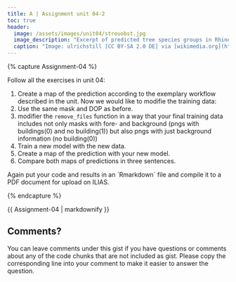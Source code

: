 ```yaml
---
title: A | Assignment unit 04-2
toc: true
header:
  image: /assets/images/unit04/streuobst.jpg
  image_description: "Excerpt of predicted tree species groups in Rhineland-Palatinate"
  caption: "Image: ulrichstill [CC BY-SA 2.0 DE] via [wikimedia.org](https://commons.wikimedia.org/wiki/File:Tuebingen_Streuobstwiese.jpg)"
---
```






{% capture Assignment-04 %}



Follow all the exercises in unit 04: 
1.  Create a map of the prediction according to the exemplary workflow described in the unit.
Now we would like to modifie the training data:
2.  Use the same mask and DOP as before.
3. 	modifier the `remove_files` function in a way that your final training data includes not only masks with fore- and background (pngs with buildings(0) and no building(1)) but also pngs with just background information (no building(0))
4.  Train a new model with the new data.
5.	Create a map of the prediction with your new model.
6.	Compare both maps of predictions in three sentences.

Again put your code and results in an ´Rmarkdown´ file and compile it to a PDF document for upload on ILIAS.

{% endcapture %}
<div class="notice--success">
  {{ Assignment-04 | markdownify }}
</div>











## Comments?
You can leave comments under this gist if you have questions or comments about any of the code chunks that are not included as gist. Please copy the corresponding line into your comment to make it easier to answer the question. 



<script src="https://utteranc.es/client.js"
        repo="GeoMOER/geoAI"
        issue-term="GeoAI_2022_unit_04_assignment_4_2"
        theme="github-light"
        crossorigin="anonymous"
        async>
</script>
